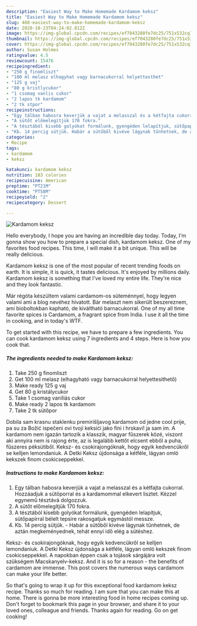 ```yaml
---
description: "Easiest Way to Make Homemade Kardamom keksz"
title: "Easiest Way to Make Homemade Kardamom keksz"
slug: 460-easiest-way-to-make-homemade-kardamom-keksz
date: 2020-10-23T04:24:02.812Z
image: https://img-global.cpcdn.com/recipes/ef7043280fe7dc25/751x532cq70/kardamom-keksz-recept-foto.jpg
thumbnail: https://img-global.cpcdn.com/recipes/ef7043280fe7dc25/751x532cq70/kardamom-keksz-recept-foto.jpg
cover: https://img-global.cpcdn.com/recipes/ef7043280fe7dc25/751x532cq70/kardamom-keksz-recept-foto.jpg
author: Susan Holmes
ratingvalue: 4.5
reviewcount: 15476
recipeingredient:
- "250 g finomliszt"
- "100 ml melasz elhagyhat vagy barnacukorral helyettesthet"
- "125 g vaj"
- "80 g kristlycukor"
- "1 csomag vanlis cukor"
- "2 lapos tk kardamom"
- "2 tk stpor"
recipeinstructions:
- "Egy tálban habosra keverjük a vajat a melasszal és a kétfajta cukorral. Hozzáadjuk a sütőporral és a kardamommal elkevert lisztet. Kézzel egynemű tésztává dolgozzuk."
- "A sütőt előmelegítjük 170 fokra."
- "A tésztából kisebb golyókat formálunk, gyengéden lelapítjuk, sütőpapírral bélelt tepsire rakosgatjuk egymástól messze."
- "Kb. 14 percig sütjük. Habár a sütőből kivéve lágynak tűnhetnek, de aztán megkeményednek, tehát ennyi idő elég a sütéshez."
categories:
- Recipe
tags:
- kardamom
- keksz

katakunci: kardamom keksz 
nutrition: 183 calories
recipecuisine: American
preptime: "PT21M"
cooktime: "PT58M"
recipeyield: "2"
recipecategory: Dessert

---
```



![Kardamom keksz](https://img-global.cpcdn.com/recipes/ef7043280fe7dc25/751x532cq70/kardamom-keksz-recept-foto.jpg)

Hello everybody, I hope you are having an incredible day today. Today, I'm gonna show you how to prepare a special dish, kardamom keksz. One of my favorites food recipes. This time, I will make it a bit unique. This will be really delicious.

Kardamom keksz is one of the most popular of recent trending foods on earth. It is simple, it is quick, it tastes delicious. It's enjoyed by millions daily. Kardamom keksz is something that I've loved my entire life. They're nice and they look fantastic.

Már régóta készültem valami cardamom-os süteménnyel, hogy legyen valami ami a blog nevéhez hivatott. Bár melaszt nem sikerült beszereznem, ami bioboltokban kapható, de kiváltható barnacukorral. One of my all time favorite spices is Cardamom, a fragrant spice from India. I use it all the time in cooking, and in today&#39;s WTF.


To get started with this recipe, we have to prepare a few ingredients. You can cook kardamom keksz using 7 ingredients and 4 steps. Here is how you cook that.

<!--inarticleads1-->

##### The ingredients needed to make Kardamom keksz:

1. Take 250 g finomliszt
1. Get 100 ml melasz (elhagyható vagy barnacukorral helyettesíthető)
1. Make ready 125 g vaj
1. Get 80 g kristálycukor
1. Take 1 csomag vaníliás cukor
1. Make ready 2 lapos tk kardamom
1. Take 2 tk sütőpor


Dobila sam krasnu staklenku premirišljavog kardamom od jedne cool prije, pa su za Božić ispečeni ovi tvoji keksići jako fini i hrskavi! ja sam im. A kardamom nem igazán tartozik a klasszik, magyar fűszerek közé, viszont aki annyira nem is rajong érte, az is legalább kettőt elcsent ebből a puha, fűszeres péksütiből. Keksz- és csokirajongóknak, hogy egyik kedvencükről se kelljen lemondaniuk. A Detki Keksz újdonsága a kétféle, lágyan omló kekszek finom csokicseppekkel. 

<!--inarticleads2-->

##### Instructions to make Kardamom keksz:

1. Egy tálban habosra keverjük a vajat a melasszal és a kétfajta cukorral. Hozzáadjuk a sütőporral és a kardamommal elkevert lisztet. Kézzel egynemű tésztává dolgozzuk.
1. A sütőt előmelegítjük 170 fokra.
1. A tésztából kisebb golyókat formálunk, gyengéden lelapítjuk, sütőpapírral bélelt tepsire rakosgatjuk egymástól messze.
1. Kb. 14 percig sütjük. - Habár a sütőből kivéve lágynak tűnhetnek, de aztán megkeményednek, tehát ennyi idő elég a sütéshez.


Keksz- és csokirajongóknak, hogy egyik kedvencükről se kelljen lemondaniuk. A Detki Keksz újdonsága a kétféle, lágyan omló kekszek finom csokicseppekkel. A napokban éppen csak a tojások sárgájára volt szükségem Macskanyelv-keksz. And it is so for a reason - the benefits of cardamom are immense. This post covers the numerous ways cardamom can make your life better. 

So that's going to wrap it up for this exceptional food kardamom keksz recipe. Thanks so much for reading. I am sure that you can make this at home. There is gonna be more interesting food in home recipes coming up. Don't forget to bookmark this page in your browser, and share it to your loved ones, colleague and friends. Thanks again for reading. Go on get cooking!
